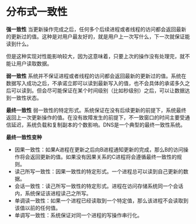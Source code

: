 # 分布式一致性

**强一致性**
当更新操作完成之后，任何多个后续进程或者线程的访问都会返回最新的更新过的值。这种是对用户最友好的，就是用户上一次写什么，下一次就保证能读到什么。

但是这种实现对性能影响较大，因为这意味着，只要上次的操作没有处理完，就不能让用户读取数据。

**弱一致性**
系统并不保证进程或者线程的访问都会返回最新的更新过的值。系统在数据写入成功之后，不承诺立即可以读到最新写入的值，也不会具体的承诺多久之后可以读到。但会尽可能保证在某个时间级别（比如秒级别）之后，可以让数据达到一致性状态。

**最终一致性**
弱一致性的特定形式。系统保证在没有后续更新的前提下，系统最终返回上一次更新操作的值。在没有故障发生的前提下，不一致窗口的时间主要受通信延迟，系统负载和复制副本的个数影响。DNS是一个典型的最终一致性系统。

**最终一致性变种**
- 因果一致性：如果A进程在更新之后向B进程通知更新的完成，那么B的访问操作将会返回更新的值。如果没有因果关系的C进程将会遵循最终一致性的规则。
- 读己所写一致性：因果一致性的特定形式。一个进程总可以读到自己更新的数据。
- 会话一致性：读己所写一致性的特定形式。进程在访问存储系统同一个会话内，系统保证该进程读己之所写。
- 单调读一致性：如果一个进程已经读取到一个特定值，那么该进程不会读取到该值以前的任何值。
- 单调写一致性：系统保证对同一个进程的写操作串行化。
